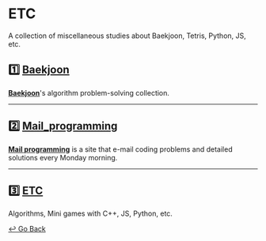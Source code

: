 # ETC

A collection of miscellaneous studies about Baekjoon, Tetris, Python, JS, etc.

## :one: [Baekjoon](https://github.com/lisy0123/Study/tree/master/ETC/baekjoon)

**[Baekjoon](https://www.acmicpc.net/)**'s algorithm problem-solving collection.

---

## :two: [Mail_programming](https://github.com/lisy0123/Study/blob/master/ETC/Mail_programming)

**[Mail programming](https://mailprogramming.com/)** is a site that e-mail coding problems and detailed solutions every Monday morning.

---

## :three: [ETC](https://github.com/lisy0123/Study/tree/master/ETC/ETC)

Algorithms, Mini games with C++, JS, Python, etc.

[↩️ Go Back](https://github.com/lisy0123/Study)

